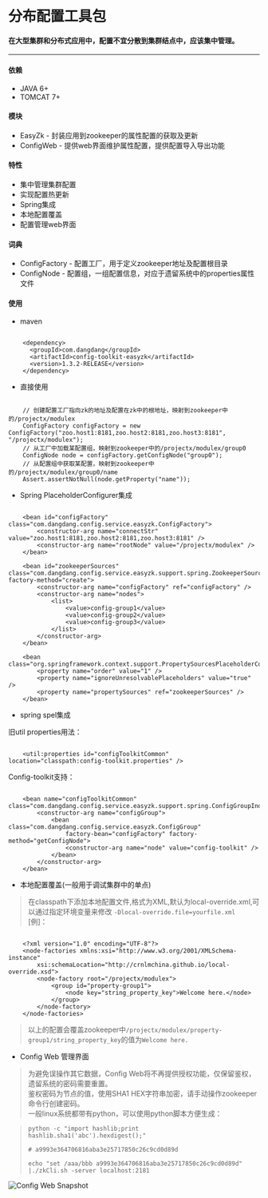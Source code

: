 # 分布配置工具包

#### 在大型集群和分布式应用中，配置不宜分散到集群结点中，应该集中管理。

<hr>

#### 依赖
* JAVA 6+
* TOMCAT 7+

#### 模块
* EasyZk - 封装应用到zookeeper的属性配置的获取及更新
* ConfigWeb - 提供web界面维护属性配置，提供配置导入导出功能

#### 特性
* 集中管理集群配置
* 实现配置热更新
* Spring集成
* 本地配置覆盖
* 配置管理web界面

#### 词典
* ConfigFactory - 配置工厂，用于定义zookeeper地址及配置根目录
* ConfigNode - 配置组，一组配置信息，对应于遗留系统中的properties属性文件

#### 使用
- maven
<pre><code>
    &lt;dependency&gt;
      &lt;groupId&gt;com.dangdang&lt;/groupId&gt;
      &lt;artifactId&gt;config-toolkit-easyzk&lt;/artifactId&gt;
      &lt;version&gt;1.3.2-RELEASE&lt;/version&gt;
    &lt;/dependency&gt;
</code></pre>
- 直接使用
<pre><code>
    // 创建配置工厂指向zk的地址及配置在zk中的根地址，映射到zookeeper中的/projectx/modulex
	ConfigFactory configFactory = new ConfigFactory("zoo.host1:8181,zoo.host2:8181,zoo.host3:8181", "/projectx/modulex");
    // 从工厂中加载某配置组，映射到zookeeper中的/projectx/modulex/group0
	ConfigNode node = configFactory.getConfigNode("group0");
    // 从配置组中获取某配置，映射到zookeeper中的/projectx/modulex/group0/name
	Assert.assertNotNull(node.getProperty("name"));
</code></pre>

- Spring PlaceholderConfigurer集成
<pre><code>
	&lt;bean id="configFactory" class="com.dangdang.config.service.easyzk.ConfigFactory"&gt;
		&lt;constructor-arg name="connectStr" value="zoo.host1:8181,zoo.host2:8181,zoo.host3:8181" /&gt;
		&lt;constructor-arg name="rootNode" value="/projectx/modulex" /&gt;
	&lt;/bean&gt;

	&lt;bean id="zookeeperSources" class="com.dangdang.config.service.easyzk.support.spring.ZookeeperSourceFactory" factory-method="create"&gt;
		&lt;constructor-arg name="configFactory" ref="configFactory" /&gt;
		&lt;constructor-arg name="nodes"&gt;
			&lt;list&gt;
				&lt;value&gt;config-group1&lt;/value&gt;
				&lt;value&gt;config-group2&lt;/value&gt;
				&lt;value&gt;config-group3&lt;/value&gt;
			&lt;/list&gt;
		&lt;/constructor-arg&gt;
	&lt;/bean&gt;

	&lt;bean class="org.springframework.context.support.PropertySourcesPlaceholderConfigurer"&gt;
		&lt;property name="order" value="1" /&gt;
		&lt;property name="ignoreUnresolvablePlaceholders" value="true" /&gt;
		&lt;property name="propertySources" ref="zookeeperSources" /&gt;
	&lt;/bean&gt;
</code></pre>

- spring spel集成

旧util properties用法：
<pre><code>
	&lt;util:properties id="configToolkitCommon" location="classpath:config-toolkit.properties" /&gt;
</code></pre>
Config-toolkit支持：
<pre><code>
	&lt;bean name="configToolkitCommon" class="com.dangdang.config.service.easyzk.support.spring.ConfigGroupIndexer">
		&lt;constructor-arg name="configGroup"&gt;
			&lt;bean class="com.dangdang.config.service.easyzk.ConfigGroup"
				factory-bean="configFactory" factory-method="getConfigNode"&gt;
				&lt;constructor-arg name="node" value="config-toolkit" /&gt;
			&lt;/bean&gt;
		&lt;/constructor-arg&gt;
	&lt;/bean&gt;
</code></pre>

- 本地配置覆盖(一般用于调试集群中的单点)

> 在classpath下添加本地配置文件,格式为XML,默认为local-override.xml,可以通过指定环境变量来修改
`-Dlocal-override.file=yourfile.xml`<br/>
[例]：
<pre><code>
	&lt;?xml version="1.0" encoding="UTF-8"?&gt;
	&lt;node-factories xmlns:xsi="http://www.w3.org/2001/XMLSchema-instance"
		xsi:schemaLocation="http://crnlmchina.github.io/local-override.xsd"&gt;
		&lt;node-factory root="/projectx/modulex"&gt;
			&lt;group id="property-group1"&gt;
				&lt;node key="string_property_key"&gt;Welcome here.&lt;/node&gt;
			&lt;/group&gt;
		&lt;/node-factory&gt;
	&lt;/node-factories&gt;
</code></pre>

> 以上的配置会覆盖zookeeper中`/projectx/modulex/property-group1/string_property_key`的值为`Welcome here.`

- Config Web 管理界面

> 为避免误操作其它数据，Config Web将不再提供授权功能，仅保留鉴权，遗留系统的密码需要重置。<br/>
鉴权密码为节点的值，使用SHA1 HEX字符串加密，请手动操作zookeeper命令行创建密码。<br/>
一般linux系统都带有python，可以使用python脚本方便生成：<br/>

> `python -c "import hashlib;print hashlib.sha1('abc').hexdigest();"`
> 
> `# a9993e364706816aba3e25717850c26c9cd0d89d`
> 
> `echo "set /aaa/bbb a9993e364706816aba3e25717850c26c9cd0d89d" |./zkCli.sh -server localhost:2181`

![Config Web Snapshot](http://crnlmchina.github.io/config-web.jpg)
